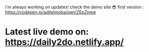 i'm always working on updates! check the demo site 😎
first version : https://codepen.io/adilelmoba/pen/ZEpZmpe
# Latest live demo on: https://daily2do.netlify.app/

